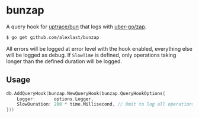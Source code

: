 # bunzap
A query hook for [uptrace/bun](https://github.com/uptrace/bun) that logs with [uber-go/zap](https://github.com/uber-go/zap).

```bash
$ go get github.com/alexlast/bunzap
```

All errors will be logged at error level with the hook enabled, everything else will be logged as debug. If `SlowTime` is defined, only operations taking longer than the defined duration will be logged.

## Usage
```go
db.AddQueryHook(bunzap.NewQueryHook(bunzap.QueryHookOptions{
    Logger:       options.Logger,
    SlowDuration: 200 * time.Millisecond, // Omit to log all operations as debug
}))
```

